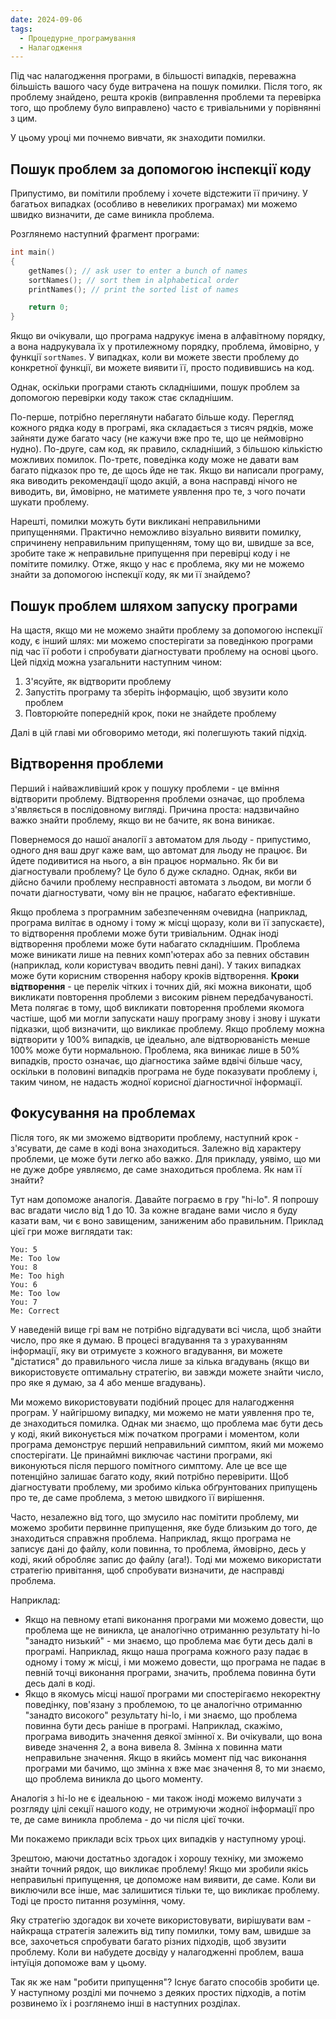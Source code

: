 ```yaml
---
date: 2024-09-06
tags:
  - Процедурне_програмування
  - Налагодження
---
```

Під час налагодження програми, в більшості випадків, переважна більшість вашого часу буде витрачена на пошук помилки. Після того, як проблему знайдено, решта кроків (виправлення проблеми та перевірка того, що проблему було виправлено) часто є тривіальними у порівнянні з цим.

У цьому уроці ми почнемо вивчати, як знаходити помилки.
## Пошук проблем за допомогою інспекції коду
Припустимо, ви помітили проблему і хочете відстежити її причину. У багатьох випадках (особливо в невеликих програмах) ми можемо швидко визначити, де саме виникла проблема.

Розглянемо наступний фрагмент програми:

```cpp
int main()
{
    getNames(); // ask user to enter a bunch of names
    sortNames(); // sort them in alphabetical order
    printNames(); // print the sorted list of names

    return 0;
}
```

Якщо ви очікували, що програма надрукує імена в алфавітному порядку, а вона надрукувала їх у протилежному порядку, проблема, ймовірно, у функції `sortNames`. У випадках, коли ви можете звести проблему до конкретної функції, ви можете виявити її, просто подивившись на код.

Однак, оскільки програми стають складнішими, пошук проблем за допомогою перевірки коду також стає складнішим.

По-перше, потрібно переглянути набагато більше коду. Перегляд кожного рядка коду в програмі, яка складається з тисяч рядків, може зайняти дуже багато часу (не кажучи вже про те, що це неймовірно нудно). По-друге, сам код, як правило, складніший, з більшою кількістю можливих помилок. По-третє, поведінка коду може не давати вам багато підказок про те, де щось йде не так. Якщо ви написали програму, яка виводить рекомендації щодо акцій, а вона насправді нічого не виводить, ви, ймовірно, не матимете уявлення про те, з чого почати шукати проблему.

Нарешті, помилки можуть бути викликані неправильними припущеннями. Практично неможливо візуально виявити помилку, спричинену неправильним припущенням, тому що ви, швидше за все, зробите таке ж неправильне припущення при перевірці коду і не помітите помилку. Отже, якщо у нас є проблема, яку ми не можемо знайти за допомогою інспекції коду, як ми її знайдемо?
## Пошук проблем шляхом запуску програми
На щастя, якщо ми не можемо знайти проблему за допомогою інспекції коду, є інший шлях: ми можемо спостерігати за поведінкою програми під час її роботи і спробувати діагностувати проблему на основі цього. Цей підхід можна узагальнити наступним чином:

1. З'ясуйте, як відтворити проблему
2. Запустіть програму та зберіть інформацію, щоб звузити коло проблем
3. Повторюйте попередній крок, поки не знайдете проблему

Далі в цій главі ми обговоримо методи, які полегшують такий підхід.
## Відтворення проблеми
Перший і найважливіший крок у пошуку проблеми - це вміння відтворити проблему. Відтворення проблеми означає, що проблема з'являється в послідовному вигляді. Причина проста: надзвичайно важко знайти проблему, якщо ви не бачите, як вона виникає.

Повернемося до нашої аналогії з автоматом для льоду - припустимо, одного дня ваш друг каже вам, що автомат для льоду не працює. Ви йдете подивитися на нього, а він працює нормально. Як би ви діагностували проблему? Це було б дуже складно. Однак, якби ви дійсно бачили проблему несправності автомата з льодом, ви могли б почати діагностувати, чому він не працює, набагато ефективніше.

Якщо проблема з програмним забезпеченням очевидна (наприклад, програма вилітає в одному і тому ж місці щоразу, коли ви її запускаєте), то відтворення проблеми може бути тривіальним. Однак іноді відтворення проблеми може бути набагато складнішим. Проблема може виникати лише на певних комп'ютерах або за певних обставин (наприклад, коли користувач вводить певні дані). У таких випадках може бути корисним створення набору кроків відтворення. **Кроки відтворення** - це перелік чітких і точних дій, які можна виконати, щоб викликати повторення проблеми з високим рівнем передбачуваності. Мета полягає в тому, щоб викликати повторення проблеми якомога частіше, щоб ми могли запускати нашу програму знову і знову і шукати підказки, щоб визначити, що викликає проблему. Якщо проблему можна відтворити у 100% випадків, це ідеально, але відтворюваність менше 100% може бути нормальною. Проблема, яка виникає лише в 50% випадків, просто означає, що діагностика займе вдвічі більше часу, оскільки в половині випадків програма не буде показувати проблему і, таким чином, не надасть жодної корисної діагностичної інформації.
## Фокусування на проблемах
Після того, як ми зможемо відтворити проблему, наступний крок - з'ясувати, де саме в коді вона знаходиться. Залежно від характеру проблеми, це може бути легко або важко. Для прикладу, уявімо, що ми не дуже добре уявляємо, де саме знаходиться проблема. Як нам її знайти?

Тут нам допоможе аналогія. Давайте пограємо в гру "hi-lo". Я попрошу вас вгадати число від 1 до 10. За кожне вгадане вами число я буду казати вам, чи є воно завищеним, заниженим або правильним. Приклад цієї гри може виглядати так:

```
You: 5
Me: Too low
You: 8
Me: Too high
You: 6
Me: Too low
You: 7
Me: Correct
```

У наведеній вище грі вам не потрібно відгадувати всі числа, щоб знайти число, про яке я думаю. В процесі вгадування та з урахуванням інформації, яку ви отримуєте з кожного вгадування, ви можете "дістатися" до правильного числа лише за кілька вгадувань (якщо ви використовуєте оптимальну стратегію, ви завжди можете знайти число, про яке я думаю, за 4 або менше вгадувань).

Ми можемо використовувати подібний процес для налагодження програм. У найгіршому випадку, ми можемо не мати уявлення про те, де знаходиться помилка. Однак ми знаємо, що проблема має бути десь у коді, який виконується між початком програми і моментом, коли програма демонструє перший неправильний симптом, який ми можемо спостерігати. Це принаймні виключає частини програми, які виконуються після першого помітного симптому. Але це все ще потенційно залишає багато коду, який потрібно перевірити. Щоб діагностувати проблему, ми зробимо кілька обґрунтованих припущень про те, де саме проблема, з метою швидкого її вирішення.

Часто, незалежно від того, що змусило нас помітити проблему, ми можемо зробити первинне припущення, яке буде близьким до того, де знаходиться справжня проблема. Наприклад, якщо програма не записує дані до файлу, коли повинна, то проблема, ймовірно, десь у коді, який обробляє запис до файлу (ага!). Тоді ми можемо використати стратегію привітання, щоб спробувати визначити, де насправді проблема.

Наприклад:
- Якщо на певному етапі виконання програми ми можемо довести, що проблема ще не виникла, це аналогічно отриманню результату hi-lo "занадто низький" - ми знаємо, що проблема має бути десь далі в програмі. Наприклад, якщо наша програма кожного разу падає в одному і тому ж місці, і ми можемо довести, що програма не падає в певній точці виконання програми, значить, проблема повинна бути десь далі в коді.
- Якщо в якомусь місці нашої програми ми спостерігаємо некоректну поведінку, пов'язану з проблемою, то це аналогічно отриманню "занадто високого" результату hi-lo, і ми знаємо, що проблема повинна бути десь раніше в програмі. Наприклад, скажімо, програма виводить значення деякої змінної x. Ви очікували, що вона виведе значення 2, а вона вивела 8. Змінна x повинна мати неправильне значення. Якщо в якийсь момент під час виконання програми ми бачимо, що змінна x вже має значення 8, то ми знаємо, що проблема виникла до цього моменту.

Аналогія з hi-lo не є ідеальною - ми також іноді можемо вилучати з розгляду цілі секції нашого коду, не отримуючи жодної інформації про те, де саме виникла проблема - до чи після цієї точки.

Ми покажемо приклади всіх трьох цих випадків у наступному уроці.

Зрештою, маючи достатньо здогадок і хорошу техніку, ми зможемо знайти точний рядок, що викликає проблему! Якщо ми зробили якісь неправильні припущення, це допоможе нам виявити, де саме. Коли ви виключили все інше, має залишитися тільки те, що викликає проблему. Тоді це просто питання розуміння, чому.

Яку стратегію здогадок ви хочете використовувати, вирішувати вам - найкраща стратегія залежить від типу помилки, тому вам, швидше за все, захочеться спробувати багато різних підходів, щоб звузити проблему. Коли ви набудете досвіду у налагодженні проблем, ваша інтуїція допоможе вам у цьому.

Так як же нам "робити припущення"? Існує багато способів зробити це. У наступному розділі ми почнемо з деяких простих підходів, а потім розвинемо їх і розглянемо інші в наступних розділах.